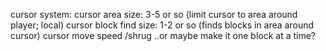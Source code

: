 cursor system:
cursor area size: 3-5 or so (limit cursor to area around player; local)
cursor block find size: 1-2 or so (finds blocks in area around cursor)
cursor move speed /shrug ..or maybe make it one block at a time?
